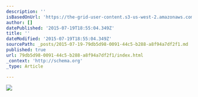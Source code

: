 ```yaml
---
description: ''
isBasedOnUrl: 'https://the-grid-user-content.s3-us-west-2.amazonaws.com/33e2fb13-eda2-4202-9ae6-303adb95655f.jpg'
author: []
datePublished: '2015-07-19T18:55:04.349Z'
title: ''
dateModified: '2015-07-19T18:55:04.349Z'
sourcePath: _posts/2015-07-19-79db5d98-0091-44c5-b288-a8f94a7df2f1.md
published: true
url: 79db5d98-0091-44c5-b288-a8f94a7df2f1/index.html
_context: 'http://schema.org'
_type: Article

---
```

![](https://the-grid-user-content.s3-us-west-2.amazonaws.com/33e2fb13-eda2-4202-9ae6-303adb95655f.jpg)